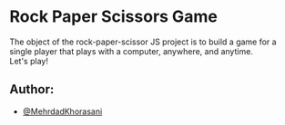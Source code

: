 # Rock Paper Scissors Game

The object of the rock-paper-scissor JS project is to build a game for a single player that plays with a computer, anywhere, and anytime. <br>
Let's play!


## Author:

- [@MehrdadKhorasani](https://github.com/MehrdadKhorasani)

